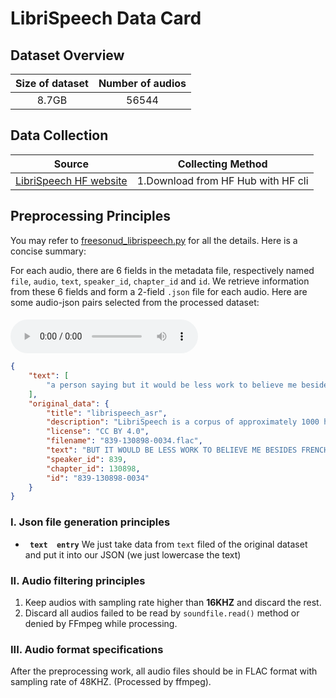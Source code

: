 # LibriSpeech Data Card
## Dataset Overview
|Size of dataset|Number of audios|
|:----:|:-----:|
|8.7GB| 56544 |
## Data Collection

|Source|<center>Collecting Method<center>|
|:---------:|:--------|
| [LibriSpeech HF website](https://huggingface.co/datasets/librispeech_asr)  |1.Download from HF Hub with HF cli <br>
## Preprocessing Principles

You may refer to [freesonud_librispeech.py](/data_preprocess/preprocess_librispeech.py) for all the details. Here is a concise summary:

For each audio, there are 6 fields in the metadata file, respectively named `file`, `audio`, `text`, `speaker_id`, `chapter_id` and `id`. We retrieve information
from these 6 fields and form a 2-field `.json` file for each audio. Here are some audio-json pairs selected from the processed dataset:


#### 
<audio id="audio" controls="controls" preload="yes">
      <source id="flac" src="1.flac">
</audio><br>

```json
{
    "text": [
        "a person saying but it would be less work to believe me besides frenchmen englishmen americans danes and norwegians catch these cod by the thousands they're eaten in prodigious quantities and without"
    ],
    "original_data": {
        "title": "librispeech_asr",
        "description": "LibriSpeech is a corpus of approximately 1000 hours of 16kHz read English speech, prepared by Vassil Panayotov with the assistance of Daniel Povey. ",
        "license": "CC BY 4.0",
        "filename": "839-130898-0034.flac",
        "text": "BUT IT WOULD BE LESS WORK TO BELIEVE ME BESIDES FRENCHMEN ENGLISHMEN AMERICANS DANES AND NORWEGIANS CATCH THESE COD BY THE THOUSANDS THEY'RE EATEN IN PRODIGIOUS QUANTITIES AND WITHOUT",
        "speaker_id": 839,
        "chapter_id": 130898,
        "id": "839-130898-0034"
    }
}
```




### I. Json file generation principles 
-  **` text  entry`** We just take data from `text` filed of the original dataset and put it into our JSON (we just lowercase the text)

### II. Audio filtering principles
1. Keep audios with sampling rate higher than **16KHZ** and discard the rest.
2. Discard all audios failed to be read by `soundfile.read()` method or denied by FFmpeg while processing.
### III. Audio format specifications
After the preprocessing work, all audio files should be in FLAC format with sampling rate of 48KHZ. (Processed by ffmpeg).